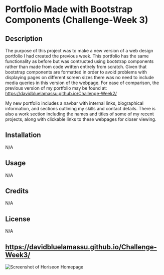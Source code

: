 # Portfolio Made with Bootstrap Components (Challenge-Week 3)

## Description
The purpose of this project was to make a new version of a web design portfolio I had created the previous week. This portfolio has the same functionality as before but was contructed using bootstrap components rather than made from code written entirely from scratch. Given that bootstrap components are formatted in order to avoid problems with displaying pages on different screen sizes there was no need to include media queries in this version of the webpage. For ease of comparison, the previous version of my portfolio may be found at: https://davidbluelamassu.github.io/Challenge-Week2/

My new portfolio includes a navbar with internal links, biographical information, and sections outlining my skills and contact details. There is also a work section including the names and titles of some of my recent projects, along with clickable links to these webpages for closer viewing.

## Installation
N/A

## Usage
N/A

## Credits
N/A

## License
N/A

## https://davidbluelamassu.github.io/Challenge-Week3/

![Screenshot of Horiseon Homepage](./images/portfolio-screencapture.png)



